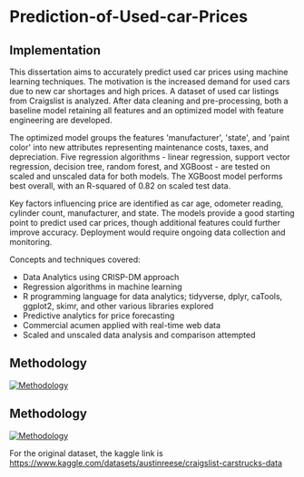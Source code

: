 # Prediction-of-Used-car-Prices

## Implementation

This dissertation aims to accurately predict used car prices using machine learning techniques. The motivation is the increased demand for used cars due to new car shortages and high prices. A dataset of used car listings from Craigslist is analyzed. After data cleaning and pre-processing, both a baseline model retaining all features and an optimized model with feature engineering are developed. 

The optimized model groups the features 'manufacturer', 'state', and 'paint color' into new attributes representing maintenance costs, taxes, and depreciation. Five regression algorithms - linear regression, support vector regression, decision tree, random forest, and XGBoost - are tested on scaled and unscaled data for both models. The XGBoost model performs best overall, with an R-squared of 0.82 on scaled test data. 

Key factors influencing price are identified as car age, odometer reading, cylinder count, manufacturer, and state. The models provide a good starting point to predict used car prices, though additional features could further improve accuracy. Deployment would require ongoing data collection and monitoring.

Concepts and techniques covered:
</body>
<HTML>
<ul> 
<li> Data Analytics using CRISP-DM approach </li>
<li> Regression algorithms in machine learning </li>
<li> R programming language for data analytics; tidyverse, dplyr, caTools, ggplot2, skimr, and other various libraries explored </li>
<li> Predictive analytics for price forecasting </li>
<li> Commercial acumen applied with real-time web data </li>
<li> Scaled and unscaled data analysis and comparison attempted </li>
</ul> 
</HTML>
<body>

## Methodology
[![Methodology](https://github.com/vishwanathspring22/Prediction-of-Used-car-Prices/assets/125931190/eb4a6b5f-5f71-4659-b724-d1593c4b9e89)](https://github.com/vishwanathspring22/Prediction-of-Used-car-Prices/blob/main/Methodology.png?raw=true)


## Methodology
[![Methodology](https://github.com/vishwanathspring22/Prediction-of-Used-car-Prices/assets/125931190/eb4a6b5f-5f71-4659-b724-d1593c4b9e89)](https://github.com/vishwanathspring22/Prediction-of-Used-car-Prices/blob/main/Methodology.png?raw=true)

For the original dataset, the kaggle link is https://www.kaggle.com/datasets/austinreese/craigslist-carstrucks-data


